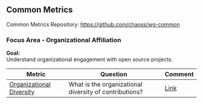 ## Common Metrics
Common Metrics Repository: https://github.com/chaoss/wg-common

### Focus Area - Organizational Affiliation

**Goal:**  
Understand organizational engagement with open source projects.

<div>
<table>
  <thead><tr><th>Metric</th><th>Question</th><th>Comment</th></tr></thead>
<tbody>
  <tr><td><a href="https://chaoss.community/metric-organizational-diversity/">Organizational Diversity</a></td><td>What is the organizational diversity of contributions?</td><td><a href="https://github.com/chaoss/wg-common/issues/22">Link</a></td></tr> 
</tbody>
</table> 
</div>
